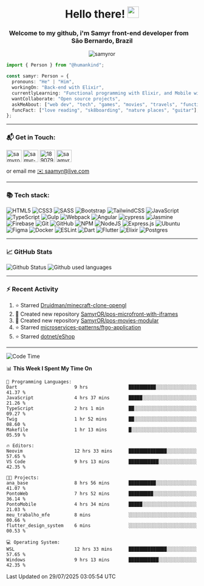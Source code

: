 <h1 align="center">Hello there! <img src="https://raw.githubusercontent.com/iampavangandhi/iampavangandhi/master/gifs/Hi.gif" width="30px"></h1>
<h3 align="center">Welcome to my github, i'm Samyr front-end developer from  <img src="https://cdn-icons-png.flaticon.com/512/197/197386.png" width="13"/>  <b>São Bernardo, Brazil</b></h3>

<p align="center"> <img src="https://komarev.com/ghpvc/?username=samyror&label=Profile%20views&color=0e75b6&style=flat" alt="samyror" /> </p>

```typescript
import { Person } from "@humankind";

const samyr: Person = {
  pronouns: "He" | "Him",
  workingOn: "Back-end with Elixir",
  currentlyLearning: "Functional programming with Elixir, and Mobile with Flutter",
  wantCollaborate: "Open source projects",
  askMeAbout: ["web dev", "tech", "games", "movies", "travels", "functional programming", "mobile"],
  funcFact: ["love reading", "sk8boarding", "nature places", "guitar"],
};
```

---

### 📬 Get in Touch:

<p align="left">
<a href="https://codepen.io/samyror" target="blank"><img align="center" src="https://cdn.jsdelivr.net/gh/devicons/devicon/icons/codepen/codepen-plain.svg" alt="samyror" height="32" width="40" /></a>
<a href="https://linkedin.com/in/samyr-ribeiro-82a720145" target="blank"><img align="center" src="https://cdn.jsdelivr.net/gh/devicons/devicon/icons/linkedin/linkedin-plain.svg" alt="samyr-ribeiro-82a720145" height="32" width="40" /></a>
<a href="https://pt.stackoverflow.com/users/189079" target="blank"><img align="center"  src="https://cdn.jsdelivr.net/npm/simple-icons@v5/icons/stackoverflow.svg" alt="189079" height="32" width="40" /></a>
<a href="https://www.hackerrank.com/saamyr" target="blank"><img align="center" src="https://cdn.jsdelivr.net/npm/simple-icons@v5/icons/hackerrank.svg" alt="saamyr" height="32" width="40" /></a>
</p>

or email me [✉️ saamyr@live.com](mailto:saamyr@live.com)

---

### 📚 Tech stack:

![HTML5](https://img.shields.io/badge/html5-%23E34F26.svg?style=for-the-badge&logo=html5&logoColor=white)
![CSS3](https://img.shields.io/badge/css3-%231572B6.svg?style=for-the-badge&logo=css3&logoColor=white)
![SASS](https://img.shields.io/badge/SASS-hotpink.svg?style=for-the-badge&logo=SASS&logoColor=white)
![Bootstrap](https://img.shields.io/badge/bootstrap-%23563D7C.svg?style=for-the-badge&logo=bootstrap&logoColor=white)
![TailwindCSS](https://img.shields.io/badge/tailwindcss-%2338B2AC.svg?style=for-the-badge&logo=tailwind-css&logoColor=white)
![JavaScript](https://img.shields.io/badge/javascript-%23323330.svg?style=for-the-badge&logo=javascript&logoColor=%23F7DF1E)
![TypeScript](https://img.shields.io/badge/typescript-%23007ACC.svg?style=for-the-badge&logo=typescript&logoColor=white)
![Gulp](https://img.shields.io/badge/GULP-%23CF4647.svg?style=for-the-badge&logo=gulp&logoColor=white)
![Webpack](https://img.shields.io/badge/webpack-%238DD6F9.svg?style=for-the-badge&logo=webpack&logoColor=black)
![Angular](https://img.shields.io/badge/angular-%23DD0031.svg?style=for-the-badge&logo=angular&logoColor=white)
![cypress](https://img.shields.io/badge/-cypress-%23E5E5E5?style=for-the-badge&logo=cypress&logoColor=058a5e)
![Jasmine](https://img.shields.io/badge/-Jasmine-%238A4182?style=for-the-badge&logo=Jasmine&logoColor=white)
![Firebase](https://img.shields.io/badge/firebase-%23039BE5.svg?style=for-the-badge&logo=firebase)
![Git](https://img.shields.io/badge/git-%23F05033.svg?style=for-the-badge&logo=git&logoColor=white)
![GitHub](https://img.shields.io/badge/github-%23121011.svg?style=for-the-badge&logo=github&logoColor=white)
![NPM](https://img.shields.io/badge/NPM-%23000000.svg?style=for-the-badge&logo=npm&logoColor=white)
![NodeJS](https://img.shields.io/badge/node.js-6DA55F?style=for-the-badge&logo=node.js&logoColor=white)
![Express.js](https://img.shields.io/badge/express.js-%23404d59.svg?style=for-the-badge&logo=express&logoColor=%2361DAFB)
![Ubuntu](https://img.shields.io/badge/Ubuntu-E95420?style=for-the-badge&logo=ubuntu&logoColor=white)
![Figma](https://img.shields.io/badge/figma-%23F24E1E.svg?style=for-the-badge&logo=figma&logoColor=white)
![Docker](https://img.shields.io/badge/docker-%230db7ed.svg?style=for-the-badge&logo=docker&logoColor=white)
![ESLint](https://img.shields.io/badge/ESLint-4B3263?style=for-the-badge&logo=eslint&logoColor=white)
![Dart](https://img.shields.io/badge/dart-%230175C2.svg?style=for-the-badge&logo=dart&logoColor=white)
![Flutter](https://img.shields.io/badge/Flutter-%2302569B.svg?style=for-the-badge&logo=Flutter&logoColor=white)
![Elixir](https://img.shields.io/badge/elixir-%234B275F.svg?style=for-the-badge&logo=elixir&logoColor=white)
![Postgres](https://img.shields.io/badge/postgres-%23316192.svg?style=for-the-badge&logo=postgresql&logoColor=white)

---

### 📈 GitHub Stats

![Github Status](https://github-readme-stats.vercel.app/api?username=SamyrOR&show_icons=true&bg_color=FFF&title_color=b80f0a&text_color=000&icon_color=b80f0a&border_color=a9a9a9&line_height=20)
![Github used languages](https://github-readme-stats.vercel.app/api/top-langs?username=samyror&show_icons=true&locale=en&layout=compact&bg_color=FFF&title_color=b80f0a&text_color=000&icon_color=b80f0a&border_color=a9a9a9)

---

### ⚡ Recent Activity

<!--RECENT_ACTIVITY:start-->
1. ⭐ Starred [Druidman/minecraft-clone-opengl](https://github.com/Druidman/minecraft-clone-opengl)
2. 📔 Created new repository [SamyrOR/pos-microfront-with-iframes](https://github.com/SamyrOR/pos-microfront-with-iframes)
3. 📔 Created new repository [SamyrOR/pos-movies-modular](https://github.com/SamyrOR/pos-movies-modular)
4. ⭐ Starred [microservices-patterns/ftgo-application](https://github.com/microservices-patterns/ftgo-application)
5. ⭐ Starred [dotnet/eShop](https://github.com/dotnet/eShop)
<!--RECENT_ACTIVITY:end-->

---

<!--START_SECTION:waka-->
![Code Time](http://img.shields.io/badge/Code%20Time-2%2C935%20hrs%2053%20mins-blue)

📊 **This Week I Spent My Time On** 

```text
💬 Programming Languages: 
Dart                     9 hrs               ██████████░░░░░░░░░░░░░░░   41.37 % 
JavaScript               4 hrs 37 mins       █████░░░░░░░░░░░░░░░░░░░░   21.26 % 
TypeScript               2 hrs 1 min         ██░░░░░░░░░░░░░░░░░░░░░░░   09.27 % 
Twig                     1 hr 52 mins        ██░░░░░░░░░░░░░░░░░░░░░░░   08.60 % 
Makefile                 1 hr 13 mins        █░░░░░░░░░░░░░░░░░░░░░░░░   05.59 % 

🔥 Editors: 
Neovim                   12 hrs 33 mins      ██████████████░░░░░░░░░░░   57.65 % 
VS Code                  9 hrs 13 mins       ███████████░░░░░░░░░░░░░░   42.35 % 

🐱‍💻 Projects: 
ana_base                 8 hrs 56 mins       ██████████░░░░░░░░░░░░░░░   41.07 % 
PontoWeb                 7 hrs 52 mins       █████████░░░░░░░░░░░░░░░░   36.14 % 
PontoMobile              4 hrs 34 mins       █████░░░░░░░░░░░░░░░░░░░░   21.03 % 
meu_trabalho_mfe         8 mins              ░░░░░░░░░░░░░░░░░░░░░░░░░   00.66 % 
flutter_design_system    6 mins              ░░░░░░░░░░░░░░░░░░░░░░░░░   00.53 % 

💻 Operating System: 
WSL                      12 hrs 33 mins      ██████████████░░░░░░░░░░░   57.65 % 
Windows                  9 hrs 13 mins       ███████████░░░░░░░░░░░░░░   42.35 % 
```


 Last Updated on 29/07/2025 03:05:54 UTC
<!--END_SECTION:waka-->
